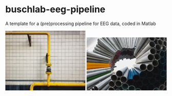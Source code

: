 # buschlab-eeg-pipeline
A template for a (pre)processing pipeline for EEG data, coded in Matlab

<img src="./documentation\izzy-jiang-PMZb2JDSKGY-unsplash.jpg" alt="alt text" width="250">
<img src="./documentation\christophe-dion-3KA1M16PuoE-unsplash.jpg" alt="alt text" width="250">

